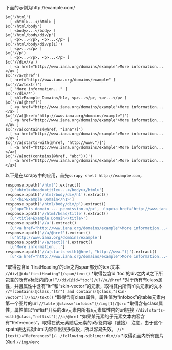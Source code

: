 下面的示例为http://example.com/
```
$x('/html')
  [ <html>...</html> ]
$x('/html/body')
  [ <body>...</body> ]
$x('/html/body/div/p')
  [ <p>...</p>, <p>...</p> ]
$x('/html/body/div/p[1]')
  [ <p>...</p> ]
$x('//p')
  [ <p>...</p>, <p>...</p> ]
$x('//div//a')
  [ <a href="http://www.iana.org/domains/example">More information...</a> ]
$x('//a/@href')
  [ href="http://www.iana.org/domains/example" ]
$x('//a/text()')
  [ "More information..." ]
$x('//div/*')
  [ <h1>Example Domain</h1>, <p>...</p>, <p>...</p> ]
$x('//a[@href]')
  [ <a href="http://www.iana.org/domains/example">More information...</a> ]
$x('//a[@href="http://www.iana.org/domains/example"]')
  [ <a href="http://www.iana.org/domains/example">More information...</a> ]
$x('//a[contains(@href, "iana")]')
  [ <a href="http://www.iana.org/domains/example">More information...</a> ]
$x('//a[starts-with(@href, "http://www.")]')
  [ <a href="http://www.iana.org/domains/example">More information...</a>]
$x('//a[not(contains(@href, "abc"))]')
  [ <a href="http://www.iana.org/domains/example">More information...</a>]
```
以下是在scrapy中的应用，首先`scrapy shell http://example.com`，
```python
response.xpath('/html').extract()
  [u'<html><head><title>...</body></html>']
response.xpath('/html/body/div/h1').extract()
  [u'<h1>Example Domain</h1>']
response.xpath('/html/body/div/p').extract()
  [u'<p>This domain ... permission.</p>', u'<p><a href="http://www.iana.org/domains/example">More information...</a></p>']
response.xpath('//html/head/title').extract()
  [u'<title>Example Domain</title>']
response.xpath('//a').extract()
  [u'<a href="http://www.iana.org/domains/example">More information...</a>']
response.xpath('//a/@href').extract()
  [u'http://www.iana.org/domains/example']
response.xpath('//a/text()').extract()
  [u'More information...']
response.xpath('//a[starts-with(@href, "http://www.")]').extract()
  [u'<a href="http://www.iana.org/domains/example">More information...</a>']
```
*取得包含id 'firstHeading'的div之内span部分的text文本
`//div[@id="firstHeading"]/span/text()`
*取得包含id 'toc'的div之内ul之下所包含的所有a标签内的url
*`//div[@id="toc"]/ul//a/@href`
*对于所有有class属性，并且属性中含有“ltr”和“skin-vector”的元素，取得其内所有h1头元素的文本
`//*[contains(@class,"ltr") and contains(@class,"skin-vector")]//h1//text()`
*取得含有class属性，属性值为“infobox”的table元素内第一个图片的url
`//table[@class="infobox"]//img[1]/@src`
*取得含有class属性，属性值以“reflist”开头的div元素内所有a元素属性内的url链接
`//div[starts-with(@class,"reflist")]//a/@href`
*如果某元素的子元素文本内容含有“References”，取得在该元素随后元素的a标签内容（链接）
注意，由于这个xpath表达式对html内容作出很多假设，所以容易失效。
`//*[text()="References"]/../following-sibling::div//a`
*取得页面内所有图片的url
`//img/@src`
